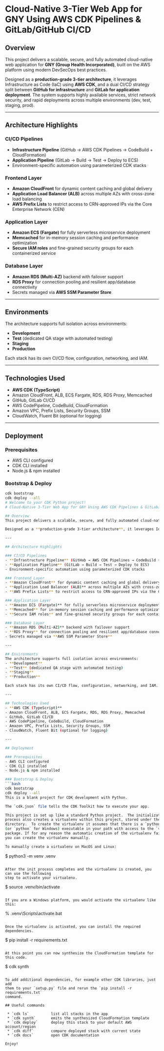 # Cloud-Native 3-Tier Web App for GNY Using AWS CDK Pipelines & GitLab/GitHub CI/CD

## Overview
This project delivers a scalable, secure, and fully automated cloud-native web application for **GNY (Group Health Incorporated)**, built on the AWS platform using modern DevSecOps best practices.

Designed as a **production-grade 3-tier architecture**, it leverages Infrastructure as Code (IaC) using **AWS CDK**, and a dual CI/CD strategy split between **GitHub for infrastructure** and **GitLab for application deployment**. The system supports highly available services, strict network security, and rapid deployments across multiple environments (dev, test, staging, prod).

---

## Architecture Highlights

### CI/CD Pipelines
- **Infrastructure Pipeline** (GitHub → AWS CDK Pipelines → CodeBuild + CloudFormation)
- **Application Pipeline** (GitLab → Build → Test → Deploy to ECS)
- Environment-specific automation using parameterized CDK stacks

### Frontend Layer
- **Amazon CloudFront** for dynamic content caching and global delivery
- **Application Load Balancer (ALB)** across multiple AZs with cross-zone load balancing
- **AWS Prefix Lists** to restrict access to CRN-approved IPs via the Core Enterprise Network (CEN)

### Application Layer
- **Amazon ECS (Fargate)** for fully serverless microservice deployment
- **Memcached** for in-memory session caching and performance optimization
- **Secure IAM roles** and fine-grained security groups for each containerized service

### Database Layer
- **Amazon RDS (Multi-AZ)** backend with failover support
- **RDS Proxy** for connection pooling and resilient app/database connectivity
- Secrets managed via **AWS SSM Parameter Store**

---

## Environments
The architecture supports full isolation across environments:
- **Development**
- **Test** (dedicated QA stage with automated testing)
- **Staging**
- **Production**

Each stack has its own CI/CD flow, configuration, networking, and IAM.

---

## Technologies Used
- **AWS CDK (TypeScript)**
- Amazon CloudFront, ALB, ECS Fargate, RDS, RDS Proxy, Memcached
- GitHub, GitLab CI/CD
- AWS CodePipeline, CodeBuild, CloudFormation
- Amazon VPC, Prefix Lists, Security Groups, SSM
- CloudWatch, Fluent Bit (optional for logging)

---

## Deployment

### Prerequisites
- AWS CLI configured
- CDK CLI installed
- Node.js & npm installed

### Bootstrap & Deploy
```bash
cdk bootstrap
cdk deploy --all
# Welcome to your CDK Python project!
# Cloud-Native 3-Tier Web App for GNY Using AWS CDK Pipelines & GitLab/GitHub CI/CD

## Overview
This project delivers a scalable, secure, and fully automated cloud-native web application for **GNY (Group Health Incorporated)**, built on the AWS platform using modern DevSecOps best practices.

Designed as a **production-grade 3-tier architecture**, it leverages Infrastructure as Code (IaC) using **AWS CDK**, and a dual CI/CD strategy split between **GitHub for infrastructure** and **GitLab for application deployment**. The system supports highly available services, strict network security, and rapid deployments across multiple environments (dev, test, staging, prod).

---

## Architecture Highlights

### CI/CD Pipelines
- **Infrastructure Pipeline** (GitHub → AWS CDK Pipelines → CodeBuild + CloudFormation)
- **Application Pipeline** (GitLab → Build → Test → Deploy to ECS)
- Environment-specific automation using parameterized CDK stacks

### Frontend Layer
- **Amazon CloudFront** for dynamic content caching and global delivery
- **Application Load Balancer (ALB)** across multiple AZs with cross-zone load balancing
- **AWS Prefix Lists** to restrict access to CRN-approved IPs via the Core Enterprise Network (CEN)

### Application Layer
- **Amazon ECS (Fargate)** for fully serverless microservice deployment
- **Memcached** for in-memory session caching and performance optimization
- **Secure IAM roles** and fine-grained security groups for each containerized service

### Database Layer
- **Amazon RDS (Multi-AZ)** backend with failover support
- **RDS Proxy** for connection pooling and resilient app/database connectivity
- Secrets managed via **AWS SSM Parameter Store**

---

## Environments
The architecture supports full isolation across environments:
- **Development**
- **Test** (dedicated QA stage with automated testing)
- **Staging**
- **Production**

Each stack has its own CI/CD flow, configuration, networking, and IAM.

---

## Technologies Used
- **AWS CDK (TypeScript)**
- Amazon CloudFront, ALB, ECS Fargate, RDS, RDS Proxy, Memcached
- GitHub, GitLab CI/CD
- AWS CodePipeline, CodeBuild, CloudFormation
- Amazon VPC, Prefix Lists, Security Groups, SSM
- CloudWatch, Fluent Bit (optional for logging)

---

## Deployment

### Prerequisites
- AWS CLI configured
- CDK CLI installed
- Node.js & npm installed

### Bootstrap & Deploy
```bash
cdk bootstrap
cdk deploy --all
This is a blank project for CDK development with Python.

The `cdk.json` file tells the CDK Toolkit how to execute your app.

This project is set up like a standard Python project.  The initialization
process also creates a virtualenv within this project, stored under the `.venv`
directory.  To create the virtualenv it assumes that there is a `python3`
(or `python` for Windows) executable in your path with access to the `venv`
package. If for any reason the automatic creation of the virtualenv fails,
you can create the virtualenv manually.

To manually create a virtualenv on MacOS and Linux:

```
$ python3 -m venv .venv
```

After the init process completes and the virtualenv is created, you can use the following
step to activate your virtualenv.

```
$ source .venv/bin/activate
```

If you are a Windows platform, you would activate the virtualenv like this:

```
% .venv\Scripts\activate.bat
```

Once the virtualenv is activated, you can install the required dependencies.

```
$ pip install -r requirements.txt
```

At this point you can now synthesize the CloudFormation template for this code.

```
$ cdk synth
```

To add additional dependencies, for example other CDK libraries, just add
them to your `setup.py` file and rerun the `pip install -r requirements.txt`
command.

## Useful commands

 * `cdk ls`          list all stacks in the app
 * `cdk synth`       emits the synthesized CloudFormation template
 * `cdk deploy`      deploy this stack to your default AWS account/region
 * `cdk diff`        compare deployed stack with current state
 * `cdk docs`        open CDK documentation

Enjoy!
